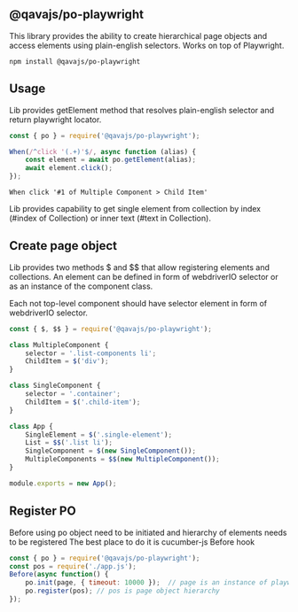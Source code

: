 ## @qavajs/po-playwright

This library provides the ability to create hierarchical page objects and access elements using plain-english selectors.
Works on top of Playwright.

`npm install @qavajs/po-playwright`
## Usage

Lib provides getElement method that resolves plain-english selector and return playwright locator.
```javascript
const { po } = require('@qavajs/po-playwright');

When(/^click '(.+)'$/, async function (alias) {
    const element = await po.getElement(alias);
    await element.click();
});
```

```gherkin
When click '#1 of Multiple Component > Child Item'
```

Lib provides capability to get single element from collection by index (#index of Collection) or inner text (#text in Collection).

## Create page object

Lib provides two methods $ and $$ that allow registering elements and collections.
An element can be defined in form of webdriverIO selector or as an instance of the component class. 

Each not top-level component should have selector element in form of webdriverIO selector.
```javascript
const { $, $$ } = require('@qavajs/po-playwright');

class MultipleComponent {
    selector = '.list-components li';
    ChildItem = $('div');
}

class SingleComponent {
    selector = '.container';
    ChildItem = $('.child-item');
}

class App {
    SingleElement = $('.single-element');
    List = $$('.list li');
    SingleComponent = $(new SingleComponent());
    MultipleComponents = $$(new MultipleComponent());
}

module.exports = new App();
```
## Register PO
Before using po object need to be initiated and hierarchy of elements needs to be registered
The best place to do it is cucumber-js Before hook

```javascript
const { po } = require('@qavajs/po-playwright');
const pos = require('./app.js');
Before(async function() {
    po.init(page, { timeout: 10000 });  // page is an instance of playwright page
    po.register(pos); // pos is page object hierarchy
});
```
